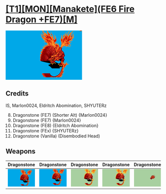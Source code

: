 # [\[T1\]\[MON\]\[Manakete\]\(FE6 Fire Dragon +FE7\)\[M\]](./)

<img src="./8.%20Dragonstone%20(FE7)/Dragonstone_000.png" alt="[T1][MON][Manakete](FE6 Fire Dragon +FE7)[M] standing" />

## Credits

IS, Marlon0024, Eldritch Abomination, SHYUTERz

8. Dragonstone (FE7) (Shorter Alt) {Marlon0024}
8. Dragonstone (FE7) {Marlon0024}
8. Dragonstone (FE8) {Eldritch Abomination}
8. Dragonstone (FEx) {SHYUTERz}
8. Dragonstone (Vanilla) (Disembodied Head)

## Weapons


|Dragonstone |Dragonstone |Dragonstone |Dragonstone |Dragonstone |Unarmed |
|  :---: | :---: | :---: | :---: | :---: | :---: |
| <img alt="Dragonstone animation" src="./8.%20Dragonstone%20(FE7)/Dragonstone.gif" /> | <img alt="Dragonstone animation" src="./8.%20Dragonstone%20(FE7)%20(Shorter%20Alt)/Dragonstone.gif" /> | <img alt="Dragonstone animation" src="./8.%20Dragonstone%20(FE8)/Dragonstone.gif" /> | <img alt="Dragonstone animation" src="./8.%20Dragonstone%20(FEx)/Dragonstone.gif" /> | <img alt="Dragonstone animation" src="./8.%20Dragonstone%20(Vanilla)%20(No%20Body)/Dragonstone.gif" /> | <img alt="Unarmed animation" src="./8.%20Unarmed%20(Vanilla)/Unarmed.gif" /> |
